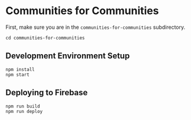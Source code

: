 # Communities for Communities

First, make sure you are in the `communities-for-communities` subdirectory.
```
cd communities-for-communities
```

## Development Environment Setup
```
npm install
npm start
```

## Deploying to Firebase
```
npm run build
npm run deploy
```
